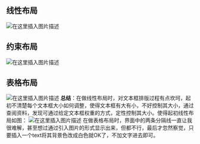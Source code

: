## 线性布局
![在这里插入图片描述](https://img-blog.csdnimg.cn/20200327212445811.png?x-oss-process=image/watermark,type_ZmFuZ3poZW5naGVpdGk,shadow_10,text_aHR0cHM6Ly9ibG9nLmNzZG4ubmV0L0d3dVlpRmFu,size_16,color_FFFFFF,t_70)

## 约束布局
![在这里插入图片描述](https://img-blog.csdnimg.cn/20200327212516656.png?x-oss-process=image/watermark,type_ZmFuZ3poZW5naGVpdGk,shadow_10,text_aHR0cHM6Ly9ibG9nLmNzZG4ubmV0L0d3dVlpRmFu,size_16,color_FFFFFF,t_70)

## 表格布局
![在这里插入图片描述](https://img-blog.csdnimg.cn/20200327212550781.png?x-oss-process=image/watermark,type_ZmFuZ3poZW5naGVpdGk,shadow_10,text_aHR0cHM6Ly9ibG9nLmNzZG4ubmV0L0d3dVlpRmFu,size_16,color_FFFFFF,t_70)
**总结**：在做线性布局时，对文本框排版过程有点坎坷，起初不清楚每个文本框大小如何调整，使得文本框有大有小，不好控制其大小，通过查阅资料，发现可通过给定文本框权重的方式，定性控制其大小。使得起初线性布局如图：
![在这里插入图片描述](https://img-blog.csdnimg.cn/20200327212717698.png?x-oss-process=image/watermark,type_ZmFuZ3poZW5naGVpdGk,shadow_10,text_aHR0cHM6Ly9ibG9nLmNzZG4ubmV0L0d3dVlpRmFu,size_16,color_FFFFFF,t_70)
在做表格布局时，界面中的两条分隔线一直让我很难解，甚至想过通过引入图片的形式显示出来，但都不行，最后才忽然察觉，只要插入一个text将其背景色改成白色就OK了，不加文字进去即可。
